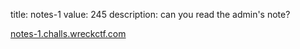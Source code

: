 title: notes-1
value: 245
description: can you read the admin's note?

[notes-1.challs.wreckctf.com](https://notes-1.challs.wreckctf.com/)
